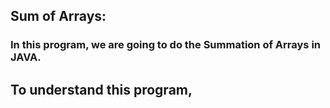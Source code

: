 ## Sum of Arrays:
### In this program, we are going to do the Summation of Arrays in JAVA.

## To understand this program,
